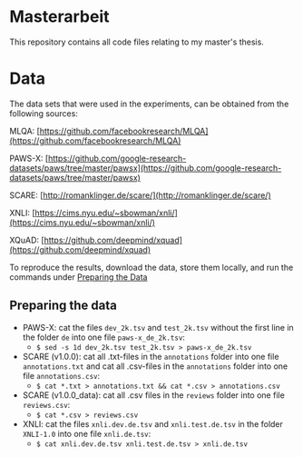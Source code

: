 # Masterarbeit

This repository contains all code files relating to my master's thesis.

# Data

The data sets that were used in the experiments, can be obtained from the following sources:

MLQA: [https://github.com/facebookresearch/MLQA](https://github.com/facebookresearch/MLQA)

PAWS-X: [https://github.com/google-research-datasets/paws/tree/master/pawsx](https://github.com/google-research-datasets/paws/tree/master/pawsx)

SCARE: [http://romanklinger.de/scare/](http://romanklinger.de/scare/)

XNLI: [https://cims.nyu.edu/~sbowman/xnli/](https://cims.nyu.edu/~sbowman/xnli/)

XQuAD: [https://github.com/deepmind/xquad](https://github.com/deepmind/xquad)

To reproduce the results, download the data, store them locally, and run the commands under [Preparing the Data](#preparing-the-data)

## Preparing the data

- PAWS-X: cat the files `dev_2k.tsv` and `test_2k.tsv` without the first line in the folder `de` into one file `paws-x_de_2k.tsv`:
    - `$ sed -s 1d dev_2k.tsv test_2k.tsv > paws-x_de_2k.tsv`
- SCARE (v1.0.0): cat all .txt-files in the `annotations` folder into one file `annotations.txt` and cat all .csv-files in the `annotations` folder into one file `annotations.csv`:
    - `$ cat *.txt > annotations.txt && cat *.csv > annotations.csv`
- SCARE (v1.0.0_data): cat all .csv files in the `reviews` folder into one file `reviews.csv`:
    - `$ cat *.csv > reviews.csv`
- XNLI: cat the files `xnli.dev.de.tsv` and `xnli.test.de.tsv` in the folder `XNLI-1.0` into one file `xnli.de.tsv`:
    - `$ cat xnli.dev.de.tsv xnli.test.de.tsv > xnli.de.tsv`
